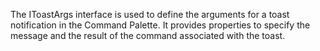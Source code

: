 The IToastArgs interface is used to define the arguments for a toast notification in the Command Palette. It provides properties to specify the message and the result of the command associated with the toast.